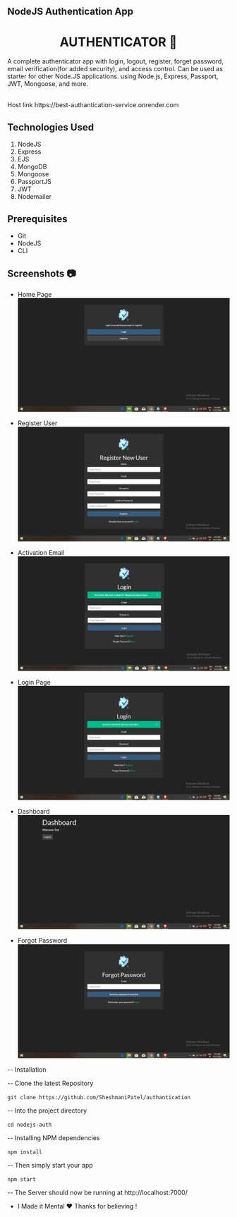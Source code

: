 ## <b>NodeJS Authentication App </b>
<h1 align="center">AUTHENTICATOR  🔐</h1> 
<p align="center">
<p> A complete authenticator app with login, logout, register, forget password, email verification(for added security), and access control. Can be used as starter for other Node.JS applications. using Node.js, Express, Passport, JWT, Mongoose, and more. 
</p>
<br>
 Host link
 https://best-authantication-service.onrender.com

 

## Technologies Used
1.  NodeJS
2.  Express
3.  EJS
4.  MongoDB
5.  Mongoose
6.  PassportJS
7.  JWT
8.  Nodemailer


## Prerequisites
- Git
- NodeJS
- CLI
  
## <b>Screenshots 📷</b>

- Home Page
  ![Home-Page](./Images/Homepage.PNG)

- Register User
  ![Register](./Images/Register.PNG)

- Activation Email
  ![Activation](./Images/Activation.PNG)

- Login Page
  ![Activated](./Images/Activated.PNG)

- Dashboard
  ![Dashboard](./Images/Dashboard.PNG)

- Forgot Password
  ![Forgot](./Images/Forgot.PNG)


-- Installation

-- Clone the latest Repository

`git clone https://github.com/SheshmaniPatel/authantication`

-- Into the project directory

`cd nodejs-auth`

-- Installing NPM dependencies

`npm install`

-- Then simply start your app

`npm start`

-- The Server should now be running at http://localhost:7000/

- I Made it Mental ❤️ Thanks for believing !

